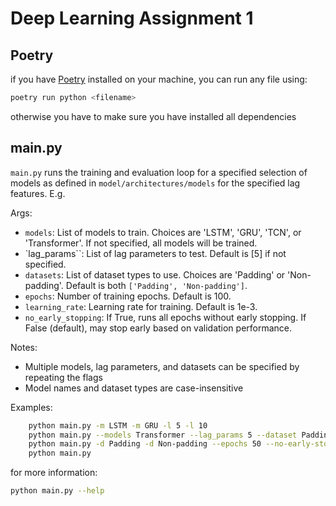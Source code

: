 # Deep Learning Assignment 1

## Poetry
if you have [Poetry](https://python-poetry.org/) installed on your machine, you can run any file using:

```bash
poetry run python <filename>
```

otherwise you have to make sure you have installed all dependencies

## main.py

`main.py` runs the training and evaluation loop for a specified selection of models as defined in `model/architectures/models` for the specified lag features. E.g.

Args:
- `models`: List of models to train. Choices are 'LSTM', 'GRU', 'TCN', or 'Transformer'. If not specified, all models will be trained.
- `lag_params``: List of lag parameters to test. Default is [5] if not specified.
- `datasets`: List of dataset types to use. Choices are 'Padding' or 'Non-padding'. Default is both `['Padding', 'Non-padding']`.
- `epochs`: Number of training epochs. Default is 100.
- `learning_rate`: Learning rate for training. Default is 1e-3.
- `no_early_stopping`: If True, runs all epochs without early stopping. If False (default), may stop early based on validation performance.

Notes:
  - Multiple models, lag parameters, and datasets can be specified by repeating the flags
  - Model names and dataset types are case-insensitive

Examples: 

```bash       
    python main.py -m LSTM -m GRU -l 5 -l 10
    python main.py --models Transformer --lag_params 5 --dataset Padding
    python main.py -d Padding -d Non-padding --epochs 50 --no-early-stopping
    python main.py

```

for more information: 
```bash       
python main.py --help
```


